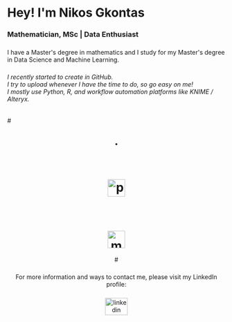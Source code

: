<h1 align="left">Hey! I'm Nikos Gkontas</h1>

###

<h3 align="left">Mathematician, MSc | Data Enthusiast</h3>

###

<p align="left">I have a Master's degree in mathematics and I study for my Master's degree in Data Science and Machine Learning.</p>

###

<h6 align="left">I recently started to create in GitHub. 
  <br>
I try to upload whenever I have the time to do, so go easy on me!
<br>
I mostly use Python, R, and workflow automation platforms like KNIME / Alteryx.</h6>

###

#<div align="center">
#  <img src="https://cdn.jsdelivr.net/gh/devicons/devicon/icons/jupyter/jupyter-original.svg" height="10" alt="jupyter logo"  />
#  <img width="1" />
#  <img src="https://cdn.jsdelivr.net/gh/devicons/devicon/icons/python/python-original.svg" height="40" alt="python logo"  />
#  <img width="12" />
#  <img src="https://cdn.jsdelivr.net/gh/devicons/devicon/icons/r/r-original.svg" height="40" alt="matlab logo"  />
#</div>

###

<p align="center">For more information and ways to contact me, please visit my LinkedIn profile:</p>

###

<div align="center">
  <a href="https://www.linkedin.com/in/nikosgkontas/" target="_blank">
    <img src="https://raw.githubusercontent.com/maurodesouza/profile-readme-generator/master/src/assets/icons/social/linkedin/default.svg" width="52" height="40" alt="linkedin logo"  />
  </a>
</div>

###
